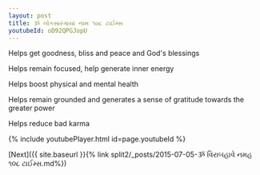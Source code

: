 ```yaml
---
layout: post
title: ૐ લોકસારંગાયાં નામ ૧૦૮ ટાઈમ્સ
youtubeId: oD92QPGJopU
---
```

 
 
Helps get goodness, bliss and peace and God's blessings
 
Helps remain focused, help generate inner energy 
 
Helps boost physical and mental health 
 
Helps remain grounded and generates a sense of gratitude towards the greater power 
 
Helps reduce bad karma
 
 
 
 


{% include youtubePlayer.html id=page.youtubeId %}
 
[Next]({{ site.baseurl }}{% link  split2/_posts/2015-07-05-ૐ વિરાબહાવે નમહ ૧૦૮ ટાઈમ્સ.md%})
 
